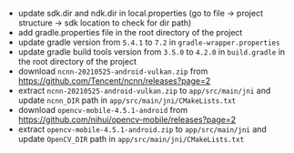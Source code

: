 - update sdk.dir and ndk.dir in local.properties (go to file -> project structure -> sdk location to check for dir path)
- add gradle.properties file in the root directory of the project
- update gradle version from `5.4.1` to `7.2` in `gradle-wrapper.properties`
- update gradle build tools version from `3.5.0` to `4.2.0` in `build.gradle` in the root directory of the project
- download `ncnn-20210525-android-vulkan.zip` from https://github.com/Tencent/ncnn/releases?page=2
- extract `ncnn-20210525-android-vulkan.zip` to `app/src/main/jni` and update `ncnn_DIR` path in `app/src/main/jni/CMakeLists.txt`
- download `opencv-mobile-4.5.1-android` from https://github.com/nihui/opencv-mobile/releases?page=2
- extract `opencv-mobile-4.5.1-android.zip` to `app/src/main/jni` and update `OpenCV_DIR` path in `app/src/main/jni/CMakeLists.txt`
